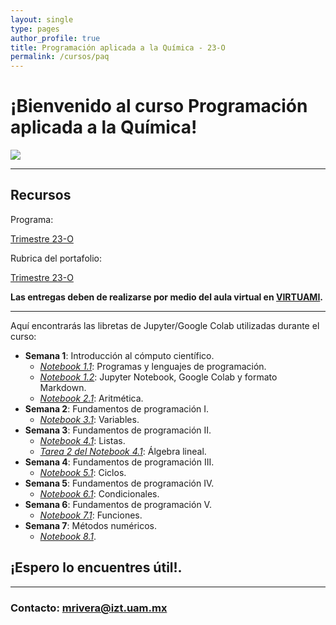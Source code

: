 ```yaml
---
layout: single
type: pages
author_profile: true
title: Programación aplicada a la Química - 23-O
permalink: /cursos/paq
---
```


# ¡Bienvenido al curso Programación aplicada a la Química!

![](https://drive.google.com/uc?id=12Ab7Vo_dgdyxe4A3HAoxglBtT6JPaCaH)

---

## Recursos

Programa:

[Trimestre 23-O](/pdfs/Planeacion_PAQ.pdf)

Rubrica del portafolio:

[Trimestre 23-O](/pdfs/rubrica_paq.pdf)


**Las entregas deben de realizarse por medio del aula virtual en [VIRTUAMI](https://virtuami.izt.uam.mx/aulas/avmacca/course/view.php?id=1227).**

---

Aquí encontrarás las libretas de Jupyter/Google Colab utilizadas durante el curso:

* **Semana 1**: Introducción al cómputo científico.
  * *[Notebook 1.1](https://github.com/molecular-mar/molecular-mar.github.io/blob/master/colabs/paq/Sesion1_PAQ.ipynb)*: Programas y lenguajes de programación.
  * *[Notebook 1.2](https://github.com/molecular-mar/molecular-mar.github.io/blob/master/Sesion1_2_PAQ.ipynb)*: Jupyter Notebook, Google Colab y formato Markdown.
  * *[Notebook 2.1](https://github.com/molecular-mar/molecular-mar.github.io/blob/master/Sesion2_1_PAQ.ipynb)*: Aritmética.
* **Semana 2**: Fundamentos de programación I.
  * *[Notebook 3.1](https://github.com/molecular-mar/molecular-mar.github.io/blob/master/Sesion3_1_PAQ.ipynb)*: Variables.
* **Semana 3**: Fundamentos de programación II.
  * *[Notebook 4.1](https://github.com/molecular-mar/molecular-mar.github.io/blob/master/Sesion4_1_PAQ.ipynb)*: Listas.
  * [*Tarea 2 del Notebook 4.1*](/pdfs/TareaExPAQS3.pdf): Álgebra lineal.
* **Semana 4**: Fundamentos de programación III.
  * *[Notebook 5.1](https://github.com/molecular-mar/molecular-mar.github.io/blob/master/Sesion5_1_PAQ.ipynb)*: Ciclos.
* **Semana 5**: Fundamentos de programación IV.
  * *[Notebook 6.1](https://github.com/molecular-mar/molecular-mar.github.io/blob/master/Sesion6_1_PAQ.ipynb)*: Condicionales.
* **Semana 6**: Fundamentos de programación V.
  * *[Notebook 7.1](https://github.com/molecular-mar/molecular-mar.github.io/blob/master/Sesion7_1_PAQ.ipynb)*: Funciones.
* **Semana 7**: Métodos numéricos.
  * *[Notebook 8.1](https://github.com/molecular-mar/molecular-mar.github.io/blob/master/Sesion8_1_PAQ.ipynb)*.


## ¡Espero lo encuentres útil!.

---

### Contacto: mrivera@izt.uam.mx
